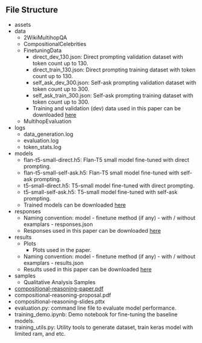 ## File Structure
- assets
- data
  - 2WikiMultihopQA
  - CompositionalCelebrities
  - FinetuningData
    - direct_dev_130.json: Direct prompting validation dataset with token count up to 130.
    - direct_train_130.json: Direct prompting training dataset with token count up to 130.
    - self_ask_dev_300.json: Self-ask prompting validation dataset with token count up to 300.
    - self_ask_train_300.json: Self-ask prompting training dataset with token count up to 300.
    - Training and validation (dev) data used in this paper can be downloaded [here](https://drive.google.com/drive/folders/1XxwkM58Uakst9iug_x_I06_tZ0TBvVfF?usp=sharing)
  - MultihopEvaluation
- logs
  - data_generation.log
  - evaluation.log
  - token_stats.log
- models
  - flan-t5-small-direct.h5: Flan-T5 small model fine-tuned with direct prompting.
  - flan-t5-small-self-ask.h5: Flan-T5 small model fine-tuned with self-ask prompting.
  - t5-small-direct.h5: T5-small model fine-tuned with direct prompting.
  - t5-small-self-ask.h5: T5-small model fine-tuned with self-ask prompting.
  - Trained models can be downloaded [here](https://drive.google.com/drive/folders/1XxwkM58Uakst9iug_x_I06_tZ0TBvVfF?usp=sharing)
- responses
  - Naming convention: model - finetune method (if any) - with / without examplars - responses.json
  - Responses used in this paper can be downloaded [here](https://drive.google.com/drive/folders/1XxwkM58Uakst9iug_x_I06_tZ0TBvVfF?usp=sharing)
- results
  - Plots
    - Plots used in the paper.
  - Naming convention: model - finetune method (if any) - with / without examplars - results.json
  - Results used in this paper can be downloaded [here](https://drive.google.com/drive/folders/1XxwkM58Uakst9iug_x_I06_tZ0TBvVfF?usp=sharing)
- samples
  - Qualitative Analysis Samples
- [compositional-reasoning-paper.pdf](./compositional-reasoning-paper.pdf)
- compositional-reasoning-proposal.pdf
- compositional-reasoning-slides.pttx
- evaluation.py: command line file to evaluate model performance.
- training_demo.ipynb: Demo notebook for fine-tuning the baseline models.
- training_utils.py: Utility tools to generate dataset, train keras model with limited ram, and etc.
